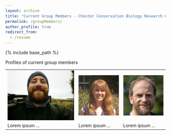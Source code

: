 ```yaml
---
layout: archive
title: "Current Group Members - Chester Conservation Biology Research Group"
permalink: /groupMembers/
author_profile: true
redirect_from:
  - /resume
---
```


{% include base_path %}

Profiles of current group members

<table border="0">
 <tr>
    <td><img src="../images/mg.jpg" alt="Matt Geary"></td>
    <td><img src="../images/anna-muir.jpg" alt="Anna Muir"></td>
	<td><img src="../images/achaz-von-hardenberg.jpg" alt="Achaz von Hardenberg"></td>
 </tr>
 <tr>
    <td>Lorem ipsum ...</td>
    <td>Lorem ipsum ...</td>
	<td>Lorem ipsum ...</td>
 </tr>
</table>

